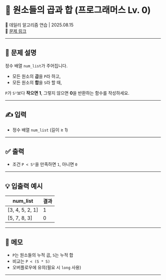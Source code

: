 # 📘 원소들의 곱과 합 (프로그래머스 Lv. 0)

📅 데일리 알고리즘 연습 | 2025.08.15  
🔗 [문제 링크](https://school.programmers.co.kr/learn/courses/30/lessons/181929)

---

## 📌 문제 설명

정수 배열 `num_list`가 주어집니다.  
- 모든 원소의 **곱**을 `P`라 하고,  
- 모든 원소의 **합**을 `S`라 할 때,  

`P`가 `S²`보다 **작으면 1**, 그렇지 않으면 **0**을 반환하는 함수를 작성하세요.

---

## ✍️ 입력

- 정수 배열 `num_list` (길이 ≥ 1)

---

## ✅ 출력

- 조건 `P < S²`을 만족하면 `1`, 아니면 `0`

---

## 💡 입출력 예시

| num_list           | 결과 |
|--------------------|------|
| [3, 4, 5, 2, 1]    | 1    |
| [5, 7, 8, 3]       | 0    |

---

## 📝 메모

- `P`는 원소들의 누적 곱, `S`는 누적 합  
- 비교는 `P < (S * S)`  
- 오버플로우에 유의(필요 시 `long` 사용)

---